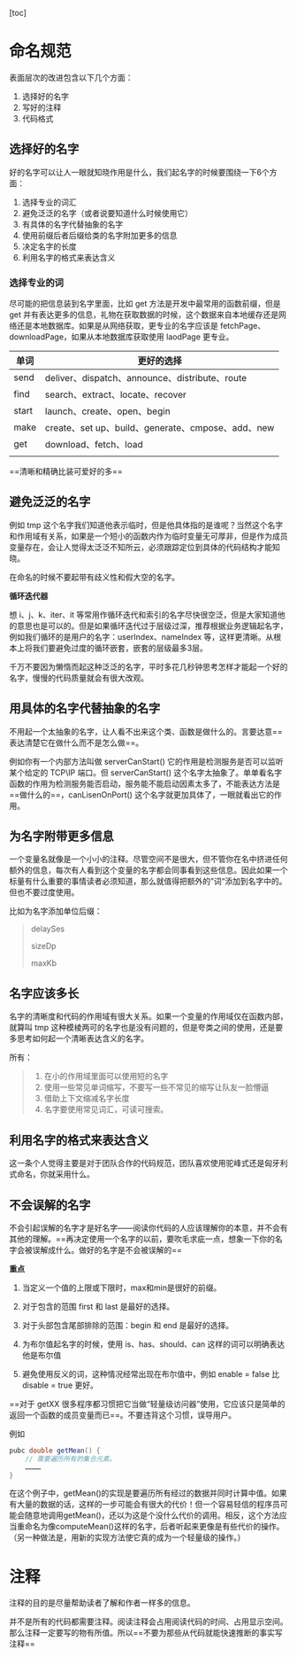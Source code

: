 



[toc]

# 命名规范

表面层次的改进包含以下几个方面：

1. 选择好的名字
2. 写好的注释
3. 代码格式

## 选择好的名字

好的名字可以让人一眼就知晓作用是什么，我们起名字的时候要围绕一下6个方面：

1. 选择专业的词汇
2. 避免泛泛的名字（或者说要知道什么时候使用它）
3. 有具体的名字代替抽象的名字
4. 使用前缀后者后缀给类的名字附加更多的信息
5. 决定名字的长度
6. 利用名字的格式来表达含义

### 选择专业的词

尽可能的把信息装到名字里面，比如 get 方法是开发中最常用的函数前缀，但是 get 并有表达更多的信息，礼物在获取数据的时候，这个数据来自本地缓存还是网络还是本地数据库。如果是从网络获取，更专业的名字应该是 fetchPage、downloadPage，如果从本地数据库获取使用 laodPage 更专业。

| 单词  | 更好的选择                                        |
| ----- | ------------------------------------------------- |
| send  | deliver、dispatch、announce、distribute、route    |
| find  | search、extract、locate、recover                  |
| start | launch、create、open、begin                       |
| make  | create、set up、build、generate、cmpose、add、new |
| get   | download、fetch、load                             |
|       |                                                   |

==清晰和精确比装可爱好的多==



## 避免泛泛的名字

例如 tmp 这个名字我们知道他表示临时，但是他具体指的是谁呢？当然这个名字和作用域有关系，如果是一个短小的函数内作为临时变量无可厚非，但是作为成员变量存在，会让人觉得太泛泛不知所云，必须跟踪定位到具体的代码结构才能知晓。

在命名的时候不要起带有歧义性和假大空的名字。



**循环迭代器**

想 i、j、k、iter、it 等常用作循环迭代和索引的名字尽快很空泛，但是大家知道他的意思也是可以的。但是如果循环迭代过于层级过深，推荐根据业务逻辑起名字，例如我们循环的是用户的名字：userIndex、nameIndex 等，这样更清晰。从根本上将我们要避免过度的循环嵌套，嵌套的层级最多3层。



千万不要因为懒惰而起这种泛泛的名字，平时多花几秒钟思考怎样才能起一个好的名字，慢慢的代码质量就会有很大改观。

## 用具体的名字代替抽象的名字

不用起一个太抽象的名字，让人看不出来这个类、函数是做什么的。言要达意==表达清楚它在做什么而不是怎么做==。

例如你有一个内部方法叫做 serverCanStart() 它的作用是检测服务是否可以监听某个给定的 TCP\IP 端口。但  serverCanStart() 这个名字太抽象了。单单看名字函数的作用为检测服务能否启动，服务能不能启动因素太多了，不能表达方法是==做什么的==，canLisenOnPort() 这个名字就更加具体了，一眼就看出它的作用。



## 为名字附带更多信息

一个变量名就像是一个小小的注释。尽管空间不是很大，但不管你在名中挤进任何额外的信息，每次有人看到这个变量的名字都会同事看到这些信息。因此如果一个标量有什么重要的事情读者必须知道，那么就值得把额外的”词“添加到名字中的。但也不要过度使用。



比如为名字添加单位后缀：

> delaySes
>
> sizeDp
>
> maxKb





## 名字应该多长

名字的清晰度和代码的作用域有很大关系。如果一个变量的作用域仅在函数内部，就算叫 tmp 这种模棱两可的名字也是没有问题的，但是夸类之间的使用，还是要多思考如何起一个清晰表达含义的名字。

所有：

> 1. 在小的作用域里面可以使用短的名字
> 2. 使用一些常见单词缩写，不要写一些不常见的缩写让队友一脸懵逼
> 3. 借助上下文缩减名字长度
> 4. 名字要使用常见词汇，可读可搜索。



## 利用名字的格式来表达含义

这一条个人觉得主要是对于团队合作的代码规范，团队喜欢使用驼峰式还是匈牙利式命名，你就采用什么。



## 不会误解的名字

不会引起误解的名字才是好名字——阅读你代码的人应该理解你的本意，并不会有其他的理解。==再决定使用一个名字的以前，要吹毛求疵一点，想象一下你的名字会被误解成什么。做好的名字是不会被误解的==

**重点**

1. 当定义一个值的上限或下限时，max和min是很好的前缀。

2. 对于包含的范围 first 和 last 是最好的选择。

3. 对于头部包含尾部排除的范围：begin 和 end 是最好的选择。
4. 为布尔值起名字的时候，使用 is、has、should、can 这样的词可以明确表达他是布尔值
5. 避免使用反义的词，这种情况经常出现在布尔值中，例如 enable = false 比 disable = true 更好。



==对于 getXX 很多程序都习惯把它当做“轻量级访问器”使用，它应该只是简单的返回一个函数的成员变量而已==。不要违背这个习惯，误导用户。

例如 

```java
pubc double getMean() {
	// 需要遍历所有的集合元素。
	…………
}
```

 在这个例子中，getMean()的实现是要遍历所有经过的数据并同时计算中值。如果有大量的数据的话，这样的一步可能会有很大的代价！但一个容易轻信的程序员可能会随意地调用getMean()，还以为这是个没什么代价的调用。相反，这个方法应当重命名为像computeMean()这样的名字，后者听起来更像是有些代价的操作。（另一种做法是，用新的实现方法使它真的成为一个轻量级的操作。）





# 注释

注释的目的是尽量帮助读者了解和作者一样多的信息。

并不是所有的代码都需要注释。阅读注释会占用阅读代码的时间、占用显示空间。那么注释一定要写的物有所值。所以==不要为那些从代码就能快速推断的事实写注释==



